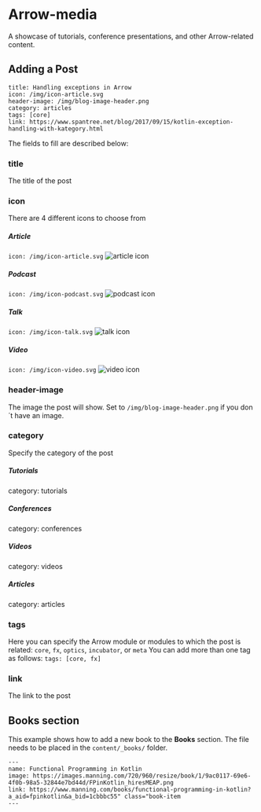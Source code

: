 # Arrow-media

A showcase of tutorials, conference presentations, and other Arrow-related content.

## Adding a Post

```
title: Handling exceptions in Arrow
icon: /img/icon-article.svg
header-image: /img/blog-image-header.png
category: articles
tags: [core]
link: https://www.spantree.net/blog/2017/09/15/kotlin-exception-handling-with-kategory.html
```
The fields to fill are described below:

### title
The title of the post
### icon
There are 4 different icons to choose from
##### Article
`icon: /img/icon-article.svg`
![article icon](/img/icon/icon-article.png)
##### Podcast
`icon: /img/icon-podcast.svg`
![podcast icon](/img/icon/icon-podcast.png)
##### Talk
`icon: /img/icon-talk.svg`
![talk icon](/img/icon/icon-talk.png)
##### Video
`icon: /img/icon-video.svg`
![video icon](/img/icon/icon-video.png)

### header-image
The image the post will show.
Set to `/img/blog-image-header.png` if you don´t have an image.
### category
Specify the category of the post
##### Tutorials
category: tutorials
##### Conferences
category: conferences
##### Videos
category: videos
##### Articles
category: articles
### tags
Here you can specify the Arrow module or modules to which the post is related: `core`, `fx`, `optics`, `incubator`, or `meta`
You can add more than one tag as follows:
`tags: [core, fx]`
### link
The link to the post


## Books section
This example shows how to add a new book to the **Books** section.
The file needs to be placed in the `content/_books/` folder.

```
---
name: Functional Programming in Kotlin
image: https://images.manning.com/720/960/resize/book/1/9ac0117-69e6-4f0b-98a5-32844e7bd44d/FPinKotlin_hiresMEAP.png
link: https://www.manning.com/books/functional-programming-in-kotlin?a_aid=fpinkotlin&a_bid=1cbbbc55" class="book-item
---
```
